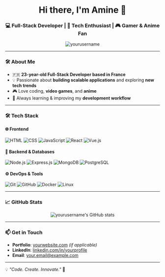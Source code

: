 <h1 align="center">Hi there, I'm Amine 👋</h1>
<h3 align="center">💻 Full-Stack Developer | 🚀 Tech Enthusiast | 🎮 Gamer & Anime Fan</h3>

<p align="center">
  <img src="https://komarev.com/ghpvc/?username=yourusername&label=Profile%20Views&color=0e75b6&style=flat" alt="yourusername" />
</p>

---

### 🛠️ **About Me**
- 🇫🇷 **23-year-old Full-Stack Developer based in France**
- 💡 Passionate about **building scalable applications** and exploring **new tech trends**
- 🎮 Love coding, **video games**, and **anime**
- 🚀 Always learning & improving my **development workflow**  

---

### 🛠️ **Tech Stack**
#### 🌐 **Frontend**  
![HTML](https://img.shields.io/badge/HTML5-E34F26?style=for-the-badge&logo=html5&logoColor=white)
![CSS](https://img.shields.io/badge/CSS3-1572B6?style=for-the-badge&logo=css3&logoColor=white)
![JavaScript](https://img.shields.io/badge/JavaScript-F7DF1E?style=for-the-badge&logo=javascript&logoColor=black)
![React](https://img.shields.io/badge/React-61DAFB?style=for-the-badge&logo=react&logoColor=black)
![Vue.js](https://img.shields.io/badge/Vue.js-4FC08D?style=for-the-badge&logo=vue.js&logoColor=white)

#### 💾 **Backend & Databases**  
![Node.js](https://img.shields.io/badge/Node.js-339933?style=for-the-badge&logo=nodedotjs&logoColor=white)
![Express.js](https://img.shields.io/badge/Express.js-000000?style=for-the-badge&logo=express&logoColor=white)
![MongoDB](https://img.shields.io/badge/MongoDB-47A248?style=for-the-badge&logo=mongodb&logoColor=white)
![PostgreSQL](https://img.shields.io/badge/PostgreSQL-316192?style=for-the-badge&logo=postgresql&logoColor=white)

#### ⚙️ **DevOps & Tools**  
![Git](https://img.shields.io/badge/Git-F05032?style=for-the-badge&logo=git&logoColor=white)
![GitHub](https://img.shields.io/badge/GitHub-181717?style=for-the-badge&logo=github&logoColor=white)
![Docker](https://img.shields.io/badge/Docker-2496ED?style=for-the-badge&logo=docker&logoColor=white)
![Linux](https://img.shields.io/badge/Linux-FCC624?style=for-the-badge&logo=linux&logoColor=black)

---

### 📈 **GitHub Stats**
<p align="center">
  <img src="https://github-readme-stats.vercel.app/api?username=yourusername&show_icons=true&theme=radical" alt="yourusername's GitHub stats" />
</p>

---

### 📫 **Get in Touch**
- **Portfolio**: [yourwebsite.com](https://yourwebsite.com) *(if applicable)*
- **LinkedIn**: [linkedin.com/in/yourprofile](https://linkedin.com/in/yourprofile)
- **Email**: [your.email@example.com](mailto:your.email@example.com)

---

💡 _"Code. Create. Innovate."_ 🚀  

